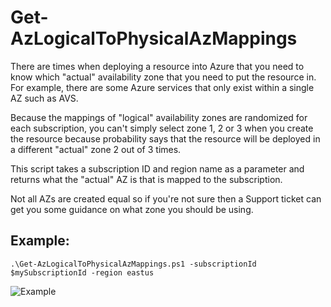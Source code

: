 # Get-AzLogicalToPhysicalAzMappings

There are times when deploying a resource into Azure that you need to know which "actual" availability zone that you need to put the resource in.  For example, there are some Azure services that only exist within a single AZ such as AVS.

Because the mappings of "logical" availability zones are randomized for each subscription, you can't simply select zone 1, 2 or 3 when you create the resource because probability says that the resource will be deployed in a different "actual" zone 2 out of 3 times.

This script takes a subscription ID and region name as a parameter and returns what the "actual" AZ is that is mapped to the subscription.

Not all AZs are created equal so if you're not sure then a Support ticket can get you some guidance on what zone you should be using.

## Example:

`.\Get-AzLogicalToPhysicalAzMappings.ps1 -subscriptionId $mySubscriptionId -region eastus`

![Example](https://github.com/hooverken/ARMPowershell/blob/main/Get-AzLogicalToPhysicalAzMappings/example.png?raw=true)